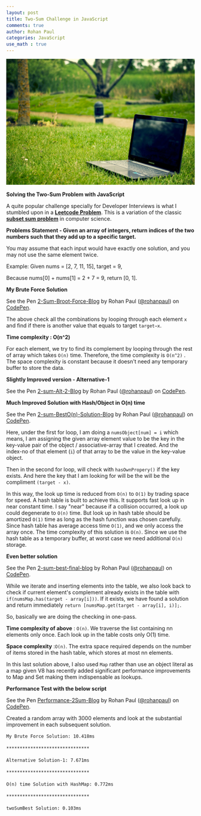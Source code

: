 ```yaml
---
layout: post
title: Two-Sum Challenge in JavaScript
comments: true
author: Rohan Paul
categories: JavaScript
use_math : true
---
```

<img src="/images/fulls/2-sum-3-sum.jpg" class="fit image">


**Solving the Two-Sum Problem with JavaScript**

A quite popular challenge specially for Developer Interviews is what I stumbled upon in a **[Leetcode Problem](https://leetcode.com/problems/two-sum/description/)**.  This is a variation of the classic **[subset sum problem](https://en.wikipedia.org/wiki/Subset_sum_problem)** in computer science. 

**Problems Statement - Given an array of integers, return indices of the two numbers such that they add up to a specific target.**

You may assume that each input would have exactly one solution, and you may not use the same element twice.

Example:
Given nums = [2, 7, 11, 15], target = 9,

Because nums[0] + nums[1] = 2 + 7 = 9,
return [0, 1].

**My Brute Force Solution**

<p data-height="354" data-theme-id="0" data-slug-hash="JvEKpo" data-default-tab="js" data-user="rohanpaul" data-embed-version="2" data-pen-title="2-Sum-Broot-Force-Blog" class="codepen">See the Pen <a href="https://codepen.io/rohanpaul/pen/JvEKpo/">2-Sum-Broot-Force-Blog</a> by Rohan Paul (<a href="https://codepen.io/rohanpaul">@rohanpaul</a>) on <a href="https://codepen.io">CodePen</a>.</p>
<script async src="https://static.codepen.io/assets/embed/ei.js"></script>

The above check all the combinations by looping through each element ``x`` and find if there is another value that equals to target  ``target−x``. 

**Time complexity : O(n^2)**

​​For each element, we try to find its complement by looping through the rest of array which takes ``O(n)`` time. Therefore, the time complexity is ``O(n^2)`` . The space complexity is constant because it doesn't need any temporary buffer to store the data. 


**Slightly Improved version - Alternative-1**

<p data-height="307" data-theme-id="0" data-slug-hash="ergzVX" data-default-tab="js" data-user="rohanpaul" data-embed-version="2" data-pen-title="2-sum-Alt-2-Blog" class="codepen">See the Pen <a href="https://codepen.io/rohanpaul/pen/ergzVX/">2-sum-Alt-2-Blog</a> by Rohan Paul (<a href="https://codepen.io/rohanpaul">@rohanpaul</a>) on <a href="https://codepen.io">CodePen</a>.</p>
<script async src="https://static.codepen.io/assets/embed/ei.js"></script>


**Much Improved Solution with Hash/Object in O(n) time**

<p data-height="343" data-theme-id="0" data-slug-hash="rvjLQE" data-default-tab="js" data-user="rohanpaul" data-embed-version="2" data-pen-title="2-sum-BestO(n)-Solution-Blog" class="codepen">See the Pen <a href="https://codepen.io/rohanpaul/pen/rvjLQE/">2-sum-BestO(n)-Solution-Blog</a> by Rohan Paul (<a href="https://codepen.io/rohanpaul">@rohanpaul</a>) on <a href="https://codepen.io">CodePen</a>.</p>
<script async src="https://static.codepen.io/assets/embed/ei.js"></script>

Here, under the first for loop, I am doing a ``numsObject[num] = i`` which means, I am assigning the given array element value to be the key in the key-value pair of the object / associative-array that I created. And the index-no of that element (``i``) of that array to be the value in the key-value object.

Then in the second for loop, will check with ``hasOwnPropery()`` if the key exists. And here the key that I am looking for will be the will be the compliment ``(target - x)``.

In this way, the look up time is reduced from ``O(n)`` to ``O(1)`` by trading space for speed. A hash table is built to achieve this. It supports fast look up in near constant time. I say "near" because if a collision occurred, a look up could degenerate to ``O(n)`` time. But look up in hash table should be amortized ``O(1)`` time as long as the hash function was chosen carefully. Since hash table has average access time ``O(1)``, and we only access the array once. The time complexity of this solution is ``O(n)``. Since we use the hash table as a temporary buffer, at worst case we need additional ``O(n)`` storage.



**Even better solution**

<p data-height="313" data-theme-id="0" data-slug-hash="BxpLvE" data-default-tab="js" data-user="rohanpaul" data-embed-version="2" data-pen-title="2-sum-best-final-blog" class="codepen">See the Pen <a href="https://codepen.io/rohanpaul/pen/BxpLvE/">2-sum-best-final-blog</a> by Rohan Paul (<a href="https://codepen.io/rohanpaul">@rohanpaul</a>) on <a href="https://codepen.io">CodePen</a>.</p>
<script async src="https://static.codepen.io/assets/embed/ei.js"></script>


While we iterate and inserting elements into the table, we also look back to check if current element's complement already exists in the table with ``if(numsMap.has(target - array[i]))``. If it exists, we have found a solution and return immediately ``return [numsMap.get(target - array[i], i)];``.

So, basically we are doing the checking in one-pass.

**Time complexity of above** : ``O(n)``. We traverse the list containing nn elements only once. Each look up in the table costs only O(1) time.

**Space complexity** :``O(n)``. The extra space required depends on the number of items stored in the hash table, which stores at most nn elements.

In this last solution above, I also used ``Map`` rather than use an object literal as a map given V8 has recently added significant performance improvements to Map and Set making them indispensable as lookups.


**Performance Test with the below script**


<p data-height="515" data-theme-id="0" data-slug-hash="WJRGmN" data-default-tab="js" data-user="rohanpaul" data-embed-version="2" data-pen-title="Performance-2Sum-Blog" class="codepen">See the Pen <a href="https://codepen.io/rohanpaul/pen/WJRGmN/">Performance-2Sum-Blog</a> by Rohan Paul (<a href="https://codepen.io/rohanpaul">@rohanpaul</a>) on <a href="https://codepen.io">CodePen</a>.</p>
<script async src="https://static.codepen.io/assets/embed/ei.js"></script>



Created a random array with 3000 elements and look at the substantial improvement in each subsequent solution.

```
My Brute Force Solution: 10.418ms

*******************************

Alternative Solution-1: 7.671ms

*******************************

O(n) time Solution with HashMap: 0.772ms

*******************************

twoSumBest Solution: 0.103ms

```